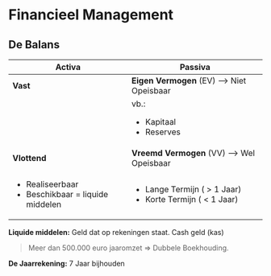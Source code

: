 # Financieel Management

## De Balans

| Activa | Passiva |
| -------| ------- |
| **Vast** | **Eigen Vermogen** (EV) --> Niet Opeisbaar |
| | vb.: <ul><li>Kapitaal</li><li>Reserves</li></ul> |
| **Vlottend** | **Vreemd Vermogen** (VV) --> Wel Opeisbaar |
| <ul><li>Realiseerbaar</li><li>Beschikbaar = liquide middelen</li></ul> | <ul><li>Lange Termijn ( > 1 Jaar)</li><li>Korte Termijn ( < 1 Jaar)</li></ul> |


**Liquide middelen:** Geld dat op rekeningen staat. Cash geld (kas)

> Meer dan 500.000 euro jaaromzet => Dubbele Boekhouding.

**De Jaarrekening:** 7 Jaar bijhouden
